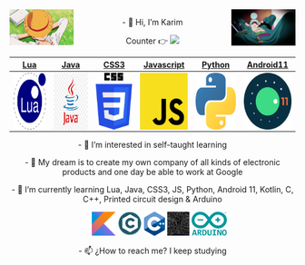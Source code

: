 <img src='https://github.com/KarimRamirez/KarimRamirez/blob/main/img/Luffy.gif' width='22.5%' align='left'/>
<img src='https://github.com/KarimRamirez/KarimRamirez/blob/main/img/Zoro.gif' width='22.5%' align='right'/>
<p align='center'>- 👋 Hi, I’m Karim</p>
<p align='center'>
    Counter 👉
    <img src='https://komarev.com/ghpvc/?username=KarimRamirez&color=blue' />
</p>

| <a href="" target="_blank">Lua</a> | <a href="" target="_blank">Java</a> | <a href="" target="_blank">CSS3</a> | <a href="" target="_blank">Javascript</a> | <a href="" target="_blank">Python</a> | <a href="" target="_blank">Android11</a>
| :---: | :---: | :---: | :---: | :---: | :---: |
| <img align='center' src='https://github.com/KarimRamirez/KarimRamirez/blob/main/learning/Lua.png' width="100px" height='100px'> | <img align='center' src='https://github.com/KarimRamirez/KarimRamirez/blob/main/learning/Java.png' width="100px"  height='100px'> | <img align='center' width="100px" src='https://github.com/KarimRamirez/KarimRamirez/blob/main/learning/CSS3.png' height='100px'>  | <img align='center' src='https://github.com/KarimRamirez/KarimRamirez/blob/main/learning/Javascript.png' width="100px" height='100px'> | <img align='center' src='https://github.com/KarimRamirez/KarimRamirez/blob/main/learning/Python.png' width="100px" height='100px'> | <img align='center' src='https://github.com/KarimRamirez/KarimRamirez/blob/main/learning/Android11.png' width="100px" height='100px'> |


<p align='center'>- 👀 I’m interested in self-taught learning</p>
<p align='center'>- 💞️ My dream is to create my own company of all kinds of electronic products and one day be able to work at Google</p>
<p align='center'>- 🌱 I’m currently learning Lua, Java, CSS3, JS, Python, Android 11, Kotlin, C, C++, Printed circuit design & Arduino</p>
<p align='center'>
    <img src='' height='42px'/>
    <img src='' height='42px'/>
    <img src='' height='42px'/>
    <img src='' height='42px'/>
    <img src='' height='42px'/>
    <img src='' height='42px'/>
    <img src='https://github.com/KarimRamirez/KarimRamirez/blob/main/learning/Kotlin.png' height='42px'/>
    <img src='https://github.com/KarimRamirez/KarimRamirez/blob/main/learning/C.png' height='42px'/>
    <img src='https://github.com/KarimRamirez/KarimRamirez/blob/main/learning/C++.png' height='42px'/>
    <img src='https://github.com/KarimRamirez/KarimRamirez/blob/main/learning/PrintedCircuitDesign.jpg' height='42px'/>
    <img src='https://github.com/KarimRamirez/KarimRamirez/blob/main/learning/Arduino.png' height='42px'/>
</p>
<p align='center'>- 📫 ¿How to reach me? I keep studying</p>

